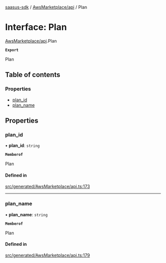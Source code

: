[saasus-sdk](../README.md) / [AwsMarketplace/api](../modules/AwsMarketplace_api.md) / Plan

# Interface: Plan

[AwsMarketplace/api](../modules/AwsMarketplace_api.md).Plan

**`Export`**

Plan

## Table of contents

### Properties

- [plan\_id](AwsMarketplace_api.Plan.md#plan_id)
- [plan\_name](AwsMarketplace_api.Plan.md#plan_name)

## Properties

### plan\_id

• **plan\_id**: `string`

**`Memberof`**

Plan

#### Defined in

[src/generated/AwsMarketplace/api.ts:173](https://github.com/saasus-platform/saasus-sdk-javascript/blob/6b95732/src/generated/AwsMarketplace/api.ts#L173)

___

### plan\_name

• **plan\_name**: `string`

**`Memberof`**

Plan

#### Defined in

[src/generated/AwsMarketplace/api.ts:179](https://github.com/saasus-platform/saasus-sdk-javascript/blob/6b95732/src/generated/AwsMarketplace/api.ts#L179)
